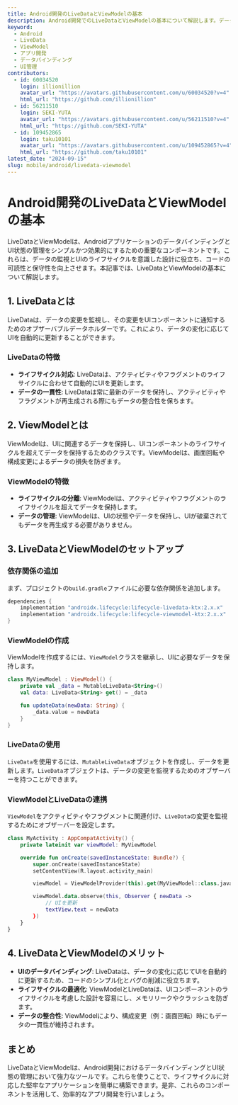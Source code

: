 ```yaml
---
title: Android開発のLiveDataとViewModelの基本
description: Android開発でのLiveDataとViewModelの基本について解説します。データの監視とUIの状態管理を効率化する方法を学びましょう。
keyword:
  - Android
  - LiveData
  - ViewModel
  - アプリ開発
  - データバインディング
  - UI管理
contributors:
  - id: 60034520
    login: illionillion
    avatar_url: "https://avatars.githubusercontent.com/u/60034520?v=4"
    html_url: "https://github.com/illionillion"
  - id: 56211510
    login: SEKI-YUTA
    avatar_url: "https://avatars.githubusercontent.com/u/56211510?v=4"
    html_url: "https://github.com/SEKI-YUTA"
  - id: 109452865
    login: taku10101
    avatar_url: "https://avatars.githubusercontent.com/u/109452865?v=4"
    html_url: "https://github.com/taku10101"
latest_date: "2024-09-15"
slug: mobile/android/livedata-viewmodel
---
```


# Android開発のLiveDataとViewModelの基本

LiveDataとViewModelは、AndroidアプリケーションのデータバインディングとUI状態の管理をシンプルかつ効果的にするための重要なコンポーネントです。これらは、データの監視とUIのライフサイクルを意識した設計に役立ち、コードの可読性と保守性を向上させます。本記事では、LiveDataとViewModelの基本について解説します。

## 1. LiveDataとは

LiveDataは、データの変更を監視し、その変更をUIコンポーネントに通知するためのオブザーバブルデータホルダーです。これにより、データの変化に応じてUIを自動的に更新することができます。

### LiveDataの特徴

- **ライフサイクル対応**: LiveDataは、アクティビティやフラグメントのライフサイクルに合わせて自動的にUIを更新します。
- **データの一貫性**: LiveDataは常に最新のデータを保持し、アクティビティやフラグメントが再生成される際にもデータの整合性を保ちます。

## 2. ViewModelとは

ViewModelは、UIに関連するデータを保持し、UIコンポーネントのライフサイクルを超えてデータを保持するためのクラスです。ViewModelは、画面回転や構成変更によるデータの損失を防ぎます。

### ViewModelの特徴

- **ライフサイクルの分離**: ViewModelは、アクティビティやフラグメントのライフサイクルを超えてデータを保持します。
- **データの管理**: ViewModelは、UIの状態やデータを保持し、UIが破棄されてもデータを再生成する必要がありません。

## 3. LiveDataとViewModelのセットアップ

### 依存関係の追加

まず、プロジェクトの`build.gradle`ファイルに必要な依存関係を追加します。

```gradle
dependencies {
    implementation "androidx.lifecycle:lifecycle-livedata-ktx:2.x.x"
    implementation "androidx.lifecycle:lifecycle-viewmodel-ktx:2.x.x"
}
```

### ViewModelの作成

ViewModelを作成するには、`ViewModel`クラスを継承し、UIに必要なデータを保持します。

```kotlin
class MyViewModel : ViewModel() {
    private val _data = MutableLiveData<String>()
    val data: LiveData<String> get() = _data

    fun updateData(newData: String) {
        _data.value = newData
    }
}
```

### LiveDataの使用

`LiveData`を使用するには、`MutableLiveData`オブジェクトを作成し、データを更新します。`LiveData`オブジェクトは、データの変更を監視するためのオブザーバーを持つことができます。

### ViewModelとLiveDataの連携

`ViewModel`をアクティビティやフラグメントに関連付け、`LiveData`の変更を監視するためにオブザーバーを設定します。

```kotlin
class MyActivity : AppCompatActivity() {
    private lateinit var viewModel: MyViewModel

    override fun onCreate(savedInstanceState: Bundle?) {
        super.onCreate(savedInstanceState)
        setContentView(R.layout.activity_main)

        viewModel = ViewModelProvider(this).get(MyViewModel::class.java)

        viewModel.data.observe(this, Observer { newData ->
            // UIを更新
            textView.text = newData
        })
    }
}
```

## 4. LiveDataとViewModelのメリット

- **UIのデータバインディング**: LiveDataは、データの変化に応じてUIを自動的に更新するため、コードのシンプル化とバグの削減に役立ちます。
- **ライフサイクルの最適化**: ViewModelとLiveDataは、UIコンポーネントのライフサイクルを考慮した設計を容易にし、メモリリークやクラッシュを防ぎます。
- **データの整合性**: ViewModelにより、構成変更（例：画面回転）時にもデータの一貫性が維持されます。

## まとめ

LiveDataとViewModelは、Android開発におけるデータバインディングとUI状態の管理において強力なツールです。これらを使うことで、ライフサイクルに対応した堅牢なアプリケーションを簡単に構築できます。是非、これらのコンポーネントを活用して、効率的なアプリ開発を行いましょう。
